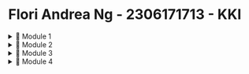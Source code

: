 
# Flori Andrea Ng - 2306171713 - KKI
<details>
<summary> 🔖 Module 1 </summary>
  
### 📌 Reflection 1

#### You already implemented two new features using Spring Boot. Check again your source code and evaluate the coding standards that you have learned in this module. Write clean code principles and secure coding practices that have been applied to your code.  If you find any mistake in your source code, please explain how to improve your code. Please write your reflection inside the repository's README.md file.

The coding standards that I have learned and implemented in this exercise are readability, reliability and reusability. By using a UUID for product id's during product creation, the program becomes more reliable and secure because the id's are unique and not simply enumerated by incrementing the value. This also helps the product become more reusable when implementing editing and deletion because we can simply fetch the UUID of the product that we want to edit/delete. I also did my best to make the code readable by putting simple, descriptive names for the variables. In addition, I keep the formatting consistent with the same amount of coding style and indentation. The functions are also kept short and concise so that they only focus on a single task. 

### 📌 Reflection 2

#### After writing the unit test, how do you feel? How many unit tests should be made in a class? How to make sure that our unit tests are enough to verify our program? It would be good if you learned about code coverage. Code coverage is a metric that can help you understand how much of your source is tested. If you have 100% code coverage, does that mean your code has no bugs or errors?

After writing the unit test, I feel relieved because I put in a lot of work into configuring how they work. We can make sure that our unit tests are enough to verify our program by writing separate unit cases for the failures and successes of each of our functions. To help with this, we can use certain tools to receive a metric called code coverage, which helps to check what percentage of lines in our program is covered by our unit tests. For example, a 50% code coverage means that 50% of the lines in our program are covered by our unit tests. Even if we have 100% code coverage for example, our code may still have bugs and errors. Code coverage only measures the percentage of code that is executed by tests, but it does not check whether the tests can catch all the possible issues with our code. It also doesn't help in measuring the quality of our code, plus logic errors and edge cases might still go unnoticed.

#### Suppose that after writing the CreateProductFunctionalTest.java along with the corresponding test case, you were asked to create another functional test suite that verifies the number of items in the product list. You decided to create a new Java class similar to the prior functional test suites with the same setup procedures and instance variables. What do you think about the cleanliness of the code of the new functional test suite? Will the new code reduce the code quality? Identify the potential clean code issues, explain the reasons, and suggest possible improvements to make the code cleaner! Please write your reflection inside the repository's README.md file.

If I made a new functional test suite in addition to CreateProductFunctionalTest.java, where there would be a lot of code duplication in terms of setup procedures and initializing variables, then it would dirty the code. This is because it would go against clean coding principles, specifically in the DRY rule (Don't Repeat Yourself). The maintenance of such code would be a lot more time-consuming and it would reduce the code quality. For example, if I wanted to change the instance variables, I'd have to implement the changes in both the test suites. To avoid repetition, we could instead make a base test class for the common set-up procedures. Our product-creation test suite and item-counting test suite could then extend the base test class so they inherit the same set-up and instance variables. 
</details>

<details>
  <summary> 🔖 Module 2 </summary>

 ### 📌 Reflection 1 
 1. I fixed one of the code quality fixes highlighted by Sonarcloud by omitting the use of 'public' keyword in the test files within the controller directory. According to SonarCloud, this was a code quality issue because JUnit 5 no longer requires the use of the 'public' keyword. This change has been implemented since the JUnit 5 default access modifier has been changed to package-private. In a stack overflow forum I found, Sam Branner, part of the JUnit 5 maintanence team says this is because the team believes in the principle of "less is more" when it comes to coding. Apart from that, I also added an assertion to the test in EshopApplicationTests.java as recommended by SonarCloud.

 2. The CI/CD workflows I've implemented has met the defintion of Continuous Integration and Continuous Deployment. With the github workflow scripts in my code, when a push happens, the code is immediately tested and analyzed for code smells (continuous integration). I have also put my repository on Koyeb and set it to auto-deploy (continuous  deployment). However, this was done without a script on my github workflows directory. This is due to the limitation of Koyeb's free plan, as discussed in the helpdesk of the AdvProg discord.

Note: The koyeb deployment link is attached to the github repo below the description :D

</details>

<details>
  <summary> 🔖 Module 3 </summary>

 ### 📌 Reflection 1 
 #### Explain what principles you apply to your project!

The SOLID principles I applied in my project are: 
#### SRP: Single Responsibility Principle
The Single Responsibility Principle means that each Java Class should have only one function. Now, in the pre-existing base code I noticed that the ProductController class was not only acting as a controller for the Product Class, but also as a parent to the CarController class which extends it. To fix this, I made the CarController class its own independent class and put it in a separate module. 

#### OCP: Open Closed Principle
The Open-Closed Principle means a software artifact should be open for extension but closed for modification. For example, in the service folder, we initially had a CarService interface and a ProductService interface. 
They both essentially had the same functionality but for handling different object classes, so I made a new GeneralService Interface which covers both their methods. This makes the interface open for extension, e.g. if we want to make a similar third service, like MotorService.
I also implemented this by making a CarRepositoryInterface and a ProductRepositoryInterface. Now, if we need to change the implementation of these repositories, we can extend a new class instead of modifying CarRepository and ProductRepository directly.

#### LSP: Liskov Substitution Principle
The Liskov Substitution Principle says: "Derived or child classes must be substitutable for their base or parent classes." When I made that GeneralService Interface earlier, a ton of errors popped up because it turns out that
even though CarService and ProductService had the same find, edit and delete functionality, the way they were each implemented was inconsistent. ProductService's update function was called 'edit' and returned an object, while CarService's was called 'update' and returned nothing. 
ProductService's deletion function was called 'delete', while in CarService it was 'deleteByCarId'. In ProductService, the finding function returned an Optional Product, while in CarService it returned only Car. 
These inconsistencies mean that the child classes can't substitute the new parent class GeneralService, so I altered the find, edit and delete functionality in order to accomodate for that, making minor changes to Product and Car's Repositories and Controllers. For the same reason, I made CarRepositoryInterface and a ProductRepositoryInterface extend a GeneralRepositoryInterface.

#### DIP: Dependency Inversion Principle
The Dependency Inversion Principle suggests that high-level modules should not rely on low-level modules directly, and instead, both should communicate through an abstraction. 

The CarServiceImpl and ProductServiceImpl directly depended on concrete repository classes, like this for example:
```
@Autowired
private CarRepository carRepository;
```
but now, they depend on the abstract repository interface, like this:
```
@Autowired
private CarRepositoryInterface carRepository;
```
This allows us to make changes to the implementation (the repository) without changing the service layer. :)

 ### 📌 Reflection 2
 #### Explain the advantages of applying SOLID principles to your project with examples.
1. Better Organization: For example, separating CarController into its own class and module helps with improving code readability and also keeps it maintainable. When we add too many features and functionality into one class, it results in lengthy and complex code which is a burden to modify later on. These smaller and better-structured classes are easier to navigate too! :D
2. Prevents Introduction of New Bugs: The implementation of the repository interfaces allows me to extend the behavior of, say, CarRepository, without having to change it directly. The act of extending instead of directly modifying existing code will help prevent the introduction of new bugs into an already functioning application.
3. Enhances Flexibility: The implementation of the repository interfaces (CarRepositoryInterface and ProductRepositoryInterface) allows us to make changes to it without having to also modify the service layer - they are abstractions which enhance flexibility in coding and separates concerns between high-level and low-level modules. 

 ### 📌 Reflection 3
 #### Explain the advantages of applying SOLID principles to your project with examples.
1. Inconsistent code: Without applying SOLID principles, code can easily get repetitive and inconsistent. For example, the CarService and ProductService used to have basically the same CRUD functionality, but they would each return different objects and have differing function names. This might result in poor readability and slow down maintenance.
2. Difficult to add new features: Now that I have implemented a generic GeneralService interface, if I wanted to make a third interface like OrderService, then I could simply extend it from the GeneralService interface. However, if this had not been done, making a third interface would be a lot more cumbersome and full of repetitive code.
3. Tightly Coupled Code: Without separate interfaces, ProductService might directly depend on CarService, making modifications to one class affect the other. This increases the risk of unintended side effects.

</details>

<details>
<summary>
🔖 Module 4
</summary>

#### Do I have enough functional tests to reassure myself that my application really works, from the point of view of the user?
I believe my current tests cover many of the critical functionalities that a user would rely on, like order creation, status updates, and the correctness of creating orders and payments. However, while unit tests ensure that individual components behave as expected, they don’t always capture the full picture of the user experience, so maybe moving fforward I could add some functional tests to really simulate an end-to-end experience of using the app.

#### Am I testing all the edge cases thoroughly?
My tests already cover a good range of edge cases, including invalid inputs, empty product lists, and inappropriate status values, which helps in catching many potential bugs. That said, software rarely behaves perfectly in every unforeseen situation, so there might be additional edge cases that I haven’t yet addressed.

#### Do I have tests that check whether all my components fit together properly? Could some integrated tests do this, or are functional tests enough?
While my unit tests check that each component works well on its own, they don't really guarantee that components will integrate seamlessly. A set of integration tests, which simulate real interactions between components, can catch issues that only appear when the whole system is used. Therefore, even if functional tests provide a solid baseline, also adding integration tests would give me more confidence that everything works together correctly.

#### Are my tests giving me the confidence to refactor my code, fearlessly and frequently?
Yes, the tests are like a safety net that enables me to refactor my code without worrying too much about breaking existing functionality. When I make changes or improvements, the tests quickly alert me for any bugs so I can code in peace.

#### Are my tests helping me to drive out a good design? If I have a lot of integration tests but less unit tests, do I need to make more unit tests to get better feedback on my code design?
The tests I’ve written so far have helped in developing good design by enforcing clear boundaries between components. While integration tests help ensure that the overall system works, unit tests are more effective at pinpointing issues in specific modules, giving more feedback on code design per the module being tested.

#### Are my feedback cycles as fast as I would like them? When do I get warned about bugs, and is there any practical way to make that happen sooner?
Yeah,my unit tests run really fast and give me feedback as I develop. However, the integration tests can take longer to execute, which might slow down the overall feedback cycle. To mitigate this, the fast unit tests are run locally, while the integration tests run in the continuous integration pipeline, as implemented in module 2. This way, I’m warned about bugs immediately during development and still get comprehensive checks later.

#### Is there some way that I could write faster integration tests that would get me feedback quicker?
To speed up my integration tests, I could look into using in-memory databases or containerized services that mimic the production environment. Additionally, optimizing the test data and testing only the critical user flows can help reduce execution time.

#### Can I run a subset of the full test suite when I need to?
Yes, I can run only a subset of the full test suite, which is why there's multiple folders (like model, repository, service, functional, etc.) in the test directory, so that I can conveniently test only a subset of the full test suite.

#### Am I spending too much time waiting for tests to run, and thus less time in a productive flow state?
Not really, I think my tests run pretty quick, so I can continue working on my productive implementations with consistent feedback.

| F.I.R.S.T Principle | Reflection & Next Steps                                                                                                                                                          |
|---------------------|----------------------------------------------------------------------------------------------------------------------------------------------------------------------------------|
| **Fast** | Most of my unit tests run quickly, which is great, but some integration tests slow things down. I can mitigate this by running smaller test subsets locally for faster feedback. |
| **Independent** | My tests are mostly independent. Moving forward, I need to stay mindful of hidden dependencies and refactor if any tests start relying on shared state.                          |
| **Repeatable** | The tests give consistent results across local and CI environments, which is a good sign. To keep it that way, I need to ensure external dependencies are mocked properly.       |
| **Self-Validating** | The tests provide clear pass/fail feedback, making debugging easier. I should continue writing strong assertions and detailed failure messages for better clarity.               |
| **Timely** | Writing tests alongside development helped catch issues early. Moving forward, this helps me code productively faster.                                                           |


</details>


